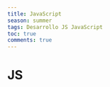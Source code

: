```yaml
---
title: JavaScript
season: summer
tags: Desarrollo JS JavaScript
toc: true
comments: true
---
```

# JS
